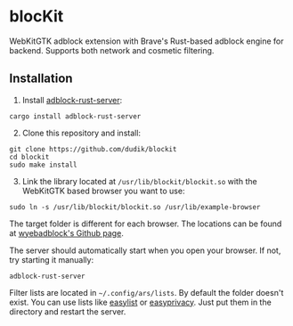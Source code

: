 # blocKit
WebKitGTK adblock extension with Brave's Rust-based adblock engine for backend. Supports both network and cosmetic filtering.

## Installation
1. Install [adblock-rust-server](https://crates.io/crates/adblock-rust-server):
```shell
cargo install adblock-rust-server
```
2. Clone this repository and install:
```
git clone https://github.com/dudik/blockit
cd blockit
sudo make install
```
3. Link the library located at `/usr/lib/blockit/blockit.so` with the WebKitGTK based browser you want to use:
```
sudo ln -s /usr/lib/blockit/blockit.so /usr/lib/example-browser
```
The target folder is different for each browser. The locations can be found at [wyebadblock's Github page](https://github.com/jun7/wyebadblock#addition-for-other-webkit2gtk-browsers).

The server should automatically start when you open your browser. If not, try starting it manually:
```
adblock-rust-server
```

Filter lists are located in `~/.config/ars/lists`. By default the folder doesn't exist. You can use lists like [easylist](https://easylist.to/easylist/easylist.txt) or [easyprivacy](https://easylist.to/easylist/easyprivacy.txt). Just put them in the directory and restart the server.
